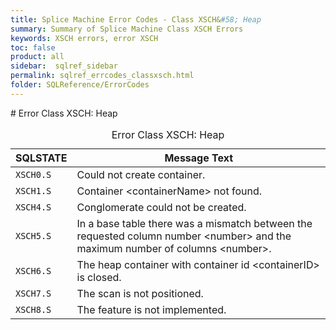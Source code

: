 ```yaml
---
title: Splice Machine Error Codes - Class XSCH&#58; Heap
summary: Summary of Splice Machine Class XSCH Errors
keywords: XSCH errors, error XSCH
toc: false
product: all
sidebar:  sqlref_sidebar
permalink: sqlref_errcodes_classxsch.html
folder: SQLReference/ErrorCodes
---
```

<section>
<div class="TopicContent" data-swiftype-index="true" markdown="1">
# Error Class XSCH: Heap

<table>
                <caption>Error Class XSCH: Heap</caption>
                <thead>
                    <tr>
                        <th>SQLSTATE</th>
                        <th>Message Text</th>
                    </tr>
                </thead>
                <tbody>
                    <tr>
                        <td><code>XSCH0.S</code></td>
                        <td>Could not create container.</td>
                    </tr>
                    <tr>
                        <td><code>XSCH1.S</code></td>
                        <td>Container <span class="VarName">&lt;containerName&gt;</span> not found.</td>
                    </tr>
                    <tr>
                        <td><code>XSCH4.S</code></td>
                        <td>Conglomerate could not be created.</td>
                    </tr>
                    <tr>
                        <td><code>XSCH5.S</code></td>
                        <td>In a base table there was a mismatch between the requested column number <span class="VarName">&lt;number&gt;</span> and the maximum number of columns <span class="VarName">&lt;number&gt;</span>.</td>
                    </tr>
                    <tr>
                        <td><code>XSCH6.S</code></td>
                        <td>The heap container with container id <span class="VarName">&lt;containerID&gt;</span> is closed.</td>
                    </tr>
                    <tr>
                        <td><code>XSCH7.S</code></td>
                        <td>The scan is not positioned.</td>
                    </tr>
                    <tr>
                        <td><code>XSCH8.S</code></td>
                        <td>The feature is not implemented.</td>
                    </tr>
                </tbody>
            </table>
</div>
</section>

